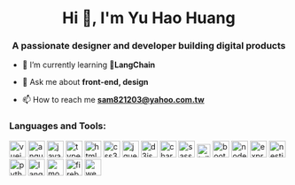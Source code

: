 
<h1 align="center">Hi 👋, I'm Yu Hao Huang</h1>
<h3 align="center">A passionate designer and developer building digital products</h3>

- 🌱 I’m currently learning **🦜LangChain**

- 💬 Ask me about **front-end, design**

- 📫 How to reach me **sam821203@yahoo.com.tw**

<h3 align="left">Languages and Tools:</h3>
<div align="left">
  <a href="https://vuejs.org/" rel="nofollow"><img src="https://cdn.jsdelivr.net/gh/devicons/devicon/icons/vuejs/vuejs-original.svg" height="30" alt="vuejs logo" /></a>
  <a href="https://angular.io/" rel="nofollow"><img src="https://www.svgrepo.com/show/353396/angular-icon.svg" height="30" alt="angularjs logo" /></a>
  <a href="https://developer.mozilla.org/en-US/docs/Web/JavaScript" rel="nofollow"><img src="https://cdn.jsdelivr.net/gh/devicons/devicon/icons/javascript/javascript-original.svg" height="30" alt="javascript logo" /></a>
  <a href="https://www.typescriptlang.org/" rel="nofollow"><img src="https://cdn.jsdelivr.net/gh/devicons/devicon/icons/typescript/typescript-original.svg" height="30" alt="typescript logo" /></a>
  <a href="https://developer.mozilla.org/en-US/docs/Web/HTML" rel="nofollow"><img src="https://cdn.jsdelivr.net/gh/devicons/devicon/icons/html5/html5-original.svg" height="30" alt="html5 logo" /></a>
  <a href="https://developer.mozilla.org/en-US/docs/Web/CSS" rel="nofollow"><img src="https://cdn.jsdelivr.net/gh/devicons/devicon/icons/css3/css3-original.svg" height="30" alt="css3 logo" /></a>
  <a href="https://jquery.com/" rel="nofollow"><img src="https://cdn.jsdelivr.net/gh/devicons/devicon/icons/jquery/jquery-original.svg" height="30" alt="jquery logo" /></a>
  <a href="https://d3js.org/" rel="nofollow"><img src="https://cdn.jsdelivr.net/gh/devicons/devicon/icons/d3js/d3js-original.svg" height="30" alt="d3js logo" /></a>
  <a href="https://www.chartjs.org/" rel="nofollow"><img src="https://www.chartjs.org/media/logo-title.svg" height="30" alt="chartjs logo" /></a>
  <a href="https://sass-lang.com/" rel="nofollow"><img src="https://cdn.jsdelivr.net/gh/devicons/devicon/icons/sass/sass-original.svg" height="30" alt="sass logo" /></a>
  <a href="https://tailwindcss.com/" rel="nofollow"><img src="https://upload.wikimedia.org/wikipedia/commons/d/d5/Tailwind_CSS_Logo.svg" height="24" alt="tailwindcss logo" /></a>
  <a href="https://getbootstrap.com/" rel="nofollow"><img src="https://cdn.jsdelivr.net/gh/devicons/devicon/icons/bootstrap/bootstrap-original.svg" height="30" alt="bootstrap logo" /></a>
  <a href="https://nodejs.org/" rel="nofollow"><img src="https://cdn.jsdelivr.net/gh/devicons/devicon/icons/nodejs/nodejs-original.svg" height="30" alt="nodejs logo" /></a>
  <a href="https://expressjs.com/" rel="nofollow"><img src="https://cdn.jsdelivr.net/gh/devicons/devicon/icons/express/express-original.svg" height="30" alt="express logo" /></a>
  <a href="https://nestjs.com/" rel="nofollow"><img src="https://cdn.jsdelivr.net/gh/devicons/devicon/icons/nestjs/nestjs-original.svg" height="30" alt="nestjs logo" /></a>
  <a href="https://www.python.org/" rel="nofollow"><img src="https://cdn.jsdelivr.net/gh/devicons/devicon/icons/python/python-original.svg" height="30" alt="python logo" /></a>
  <a href="https://www.langchain.com/" rel="nofollow"><img src="https://registry.npmmirror.com/@lobehub/icons-static-png/latest/files/dark/langchain-color.png" height="30" alt="langchain logo" /></a>
  <a href="https://www.mongodb.com/" rel="nofollow"><img src="https://cdn.jsdelivr.net/gh/devicons/devicon/icons/mongodb/mongodb-original.svg" height="30" alt="mongodb logo" /></a>
  <a href="https://firebase.google.com/" rel="nofollow"><img src="https://cdn.jsdelivr.net/gh/devicons/devicon/icons/firebase/firebase-plain.svg" height="30" alt="firebase logo" /></a>
  <a href="https://webpack.js.org/" rel="nofollow"><img src="https://cdn.jsdelivr.net/gh/devicons/devicon/icons/webpack/webpack-original.svg" height="30" alt="webpack logo" /></a>
</div>

